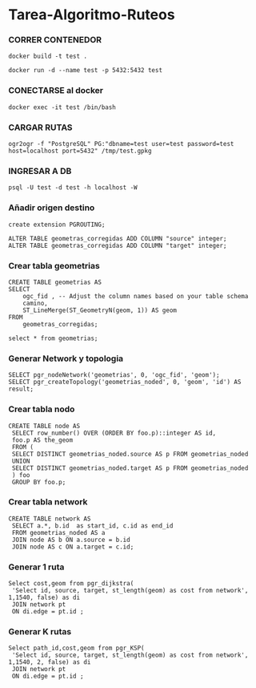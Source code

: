 # Tarea-Algoritmo-Ruteos

### CORRER CONTENEDOR
```
docker build -t test .
```
```
docker run -d --name test -p 5432:5432 test 
```

### CONECTARSE al docker

```
docker exec -it test /bin/bash
```

### CARGAR RUTAS

```
ogr2ogr -f "PostgreSQL" PG:"dbname=test user=test password=test host=localhost port=5432" /tmp/test.gpkg
```
### INGRESAR A DB
```
psql -U test -d test -h localhost -W
```
### Añadir origen destino
```
create extension PGROUTING;
```
```
ALTER TABLE geometras_corregidas ADD COLUMN "source" integer;
ALTER TABLE geometras_corregidas ADD COLUMN "target" integer;

```

### Crear tabla geometrias

```
CREATE TABLE geometrias AS
SELECT
    ogc_fid , -- Adjust the column names based on your table schema
    camino,
    ST_LineMerge(ST_GeometryN(geom, 1)) AS geom
FROM
    geometras_corregidas;
    
select * from geometrias;
```

### Generar Network y topologia

```
SELECT pgr_nodeNetwork('geometrias', 0, 'ogc_fid', 'geom');
SELECT pgr_createTopology('geometrias_noded', 0, 'geom', 'id') AS result;
```

### Crear tabla nodo
```
CREATE TABLE node AS
 SELECT row_number() OVER (ORDER BY foo.p)::integer AS id,
 foo.p AS the_geom
 FROM (
 SELECT DISTINCT geometrias_noded.source AS p FROM geometrias_noded
 UNION
 SELECT DISTINCT geometrias_noded.target AS p FROM geometrias_noded
 ) foo
 GROUP BY foo.p;
```

### Crear tabla network
```
CREATE TABLE network AS
 SELECT a.*, b.id  as start_id, c.id as end_id
 FROM geometrias_noded AS a
 JOIN node AS b ON a.source = b.id
 JOIN node AS c ON a.target = c.id;
```

### Generar 1 ruta
```
Select cost,geom from pgr_dijkstra(
 'Select id, source, target, st_length(geom) as cost from network', 1,1540, false) as di
 JOIN network pt
 ON di.edge = pt.id ;
```

### Generar K rutas
```
Select path_id,cost,geom from pgr_KSP(
 'Select id, source, target, st_length(geom) as cost from network', 1,1540, 2, false) as di
 JOIN network pt
 ON di.edge = pt.id ;
```
